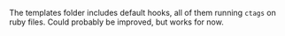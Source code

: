 The templates folder includes default hooks, all of them running `ctags` on ruby files.
Could probably be improved, but works for now.
